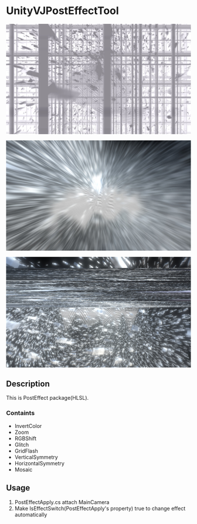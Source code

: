 # UnityVJPostEffectTool


![GridFlashEffect](https://github.com/KeitoTakaishi/UnityVJPostEffectTool/blob/master/bandicam%202019-08-29%2000-55-38-266.jpg)

![ZoomEffect](https://github.com/KeitoTakaishi/UnityVJPostEffectTool/blob/master/bandicam%202019-08-29%2000-56-04-202.jpg)

![GlitchEffect](https://github.com/KeitoTakaishi/UnityVJPostEffectTool/blob/master/bandicam%202019-08-29%2000-55-55-178.jpg)



## Description
This is PostEffect package(HLSL).
### Containts
- InvertColor
- Zoom
- RGBShift
- Glitch
- GridFlash
- VerticalSymmetry
- HorizontalSymmetry
- Mosaic

## Usage

1. PostEffectApply.cs attach MainCamera
2. Make IsEffectSwitch(PostEffectApply's property) true to change effect automatically
